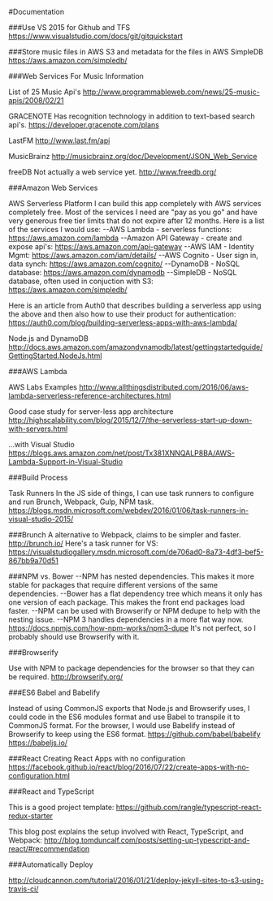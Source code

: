 #Documentation


###Use VS 2015 for Github and TFS
https://www.visualstudio.com/docs/git/gitquickstart

###Store music files in AWS S3 and metadata for the files in AWS SimpleDB
https://aws.amazon.com/simpledb/


###Web Services For Music Information

List of 25 Music Api's
http://www.programmableweb.com/news/25-music-apis/2008/02/21

GRACENOTE
Has recognition technology in addition to text-based search api's.
https://developer.gracenote.com/plans

LastFM
http://www.last.fm/api

MusicBrainz
http://musicbrainz.org/doc/Development/JSON_Web_Service

freeDB
Not actually a web service yet. 
http://www.freedb.org/


###Amazon Web Services

AWS Serverless Platform
I can build this app completely with AWS services completely free.
Most of the services I need are "pay as you go" and have very generous free tier limits that
do not expire after 12 months.  Here is a list of the services I would use:
--AWS Lambda - serverless functions: https://aws.amazon.com/lambda
--Amazon API Gateway - create and expose api's: https://aws.amazon.com/api-gateway
--AWS IAM - Identity Mgmt: https://aws.amazon.com/iam/details/
--AWS Cognito - User sign in, data synch: https://aws.amazon.com/cognito/
--DynamoDB - NoSQL database: https://aws.amazon.com/dynamodb
--SimpleDB - NoSQL database, often used in conjuction with S3: https://aws.amazon.com/simpledb/

Here is an article from Auth0 that describes building a serverless app using the above and then also
how to use their product for authentication: https://auth0.com/blog/building-serverless-apps-with-aws-lambda/

Node.js and DynamoDB
http://docs.aws.amazon.com/amazondynamodb/latest/gettingstartedguide/GettingStarted.NodeJs.html


###AWS Lambda 

AWS Labs Examples
http://www.allthingsdistributed.com/2016/06/aws-lambda-serverless-reference-architectures.html

Good case study for server-less app architecture
http://highscalability.com/blog/2015/12/7/the-serverless-start-up-down-with-servers.html

...with Visual Studio
https://blogs.aws.amazon.com/net/post/Tx381XNNQALP8BA/AWS-Lambda-Support-in-Visual-Studio


###Build Process

Task Runners
In the JS side of things, I can use task runners to configure and run Brunch, Webpack, Gulp, NPM task.
https://blogs.msdn.microsoft.com/webdev/2016/01/06/task-runners-in-visual-studio-2015/


###Brunch
A alternative to Webpack, claims to be simpler and faster.
http://brunch.io/
Here's a task runner for VS: https://visualstudiogallery.msdn.microsoft.com/de706ad0-8a73-4df3-bef5-867bb9a70d51

###NPM vs. Bower
--NPM has nested dependencies.
This makes it more stable for packages that require different versions of the same dependencies.
--Bower has a flat dependency tree which means it only has one version of each package.
This makes the front end packages load faster.
--NPM can be used with Browserify or NPM dedupe to help with the nesting issue.
--NPM 3 handles dependencies in a more flat way now.
https://docs.npmjs.com/how-npm-works/npm3-dupe
It's not perfect, so I probably should use Browserify with it.

###Browserify

Use with NPM to package dependencies for the browser so that they can be required.
http://browserify.org/


###ES6 Babel and Babelify

Instead of using CommonJS exports that Node.js and Browserify uses, I could code in the ES6
modules format and use Babel to transpile it to CommonJS format.  For the browser, I would
use Babelify instead of Browserify to keep using the ES6 format.
https://github.com/babel/babelify
https://babeljs.io/

###React
Creating React Apps with no configuration
https://facebook.github.io/react/blog/2016/07/22/create-apps-with-no-configuration.html

###React and TypeScript

This is a good project template:
https://github.com/rangle/typescript-react-redux-starter

This blog post explains the setup involved with React, TypeScript, and Webpack:
http://blog.tomduncalf.com/posts/setting-up-typescript-and-react/#recommendation

###Automatically Deploy


http://cloudcannon.com/tutorial/2016/01/21/deploy-jekyll-sites-to-s3-using-travis-ci/
